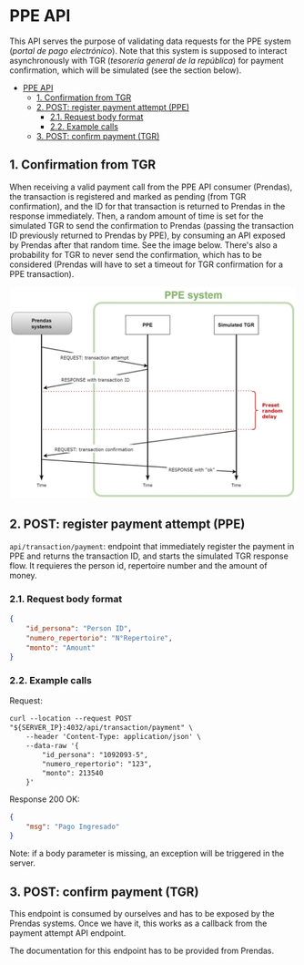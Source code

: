 # PPE API

This API serves the purpose of validating data requests for the PPE system (*portal de pago electrónico*). Note that this system is supposed to interact asynchronously with TGR (*tesorería general de la república*) for payment confirmation, which will be simulated (see the section below).

- [PPE API](#ppe-api)
  - [1. Confirmation from TGR](#1-confirmation-from-tgr)
  - [2. POST: register payment attempt (PPE)](#2-post-register-payment-attempt-ppe)
    - [2.1. Request body format](#21-request-body-format)
    - [2.2. Example calls](#22-example-calls)
  - [3. POST: confirm payment (TGR)](#3-post-confirm-payment-tgr)

## 1. Confirmation from TGR

When receiving a valid payment call from the PPE API consumer (Prendas), the transaction is registered and marked as pending (from TGR confirmation), and the ID for that transaction is returned to Prendas in the response immediately. Then, a random amount of time is set for the simulated TGR to send the confirmation to Prendas (passing the transaction ID previously returned to Prendas by PPE), by consuming an API exposed by Prendas after that random time. See the image below. There's also a probability for TGR to never send the confirmation, which has to be considered (Prendas will have to set a timeout for TGR confirmation for a PPE transaction).

![PPE payment flow](./diagram_PPE_payment_flow.jpg "PPE payment flow diagram")

<!-- ppePaymentRequest -->

## 2. POST: register payment attempt (PPE)

`api/transaction/payment`: endpoint that immediately register the payment in PPE and returns the transaction ID, and starts the simulated TGR response flow. It requieres the person id, repertoire number and the amount of money.

### 2.1. Request body format

```json
{
    "id_persona": "Person ID",
    "numero_repertorio": "N°Repertoire",
    "monto": "Amount"
}
```

### 2.2. Example calls

Request:

```shell
curl --location --request POST "${SERVER_IP}:4032/api/transaction/payment" \
    --header 'Content-Type: application/json' \
    --data-raw '{
        "id_persona": "1092093-5",
        "numero_repertorio": "123",
        "monto": 213540
    }'
```

Response 200 OK:

```json
{
    "msg": "Pago Ingresado"
}
```

Note: if a body parameter is missing, an exception will be triggered in the server.

## 3. POST: confirm payment (TGR)

This endpoint is consumed by ourselves and has to be exposed by the Prendas systems. Once we have it, this works as a callback from the payment attempt API endpoint.

The documentation for this endpoint has to be provided from Prendas.

<!-- TODO -->
